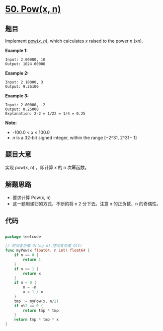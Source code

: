 # [50. Pow(x, n)](https://leetcode.com/problems/powx-n/)


## 题目

Implement [pow(*x*, *n*)](http://www.cplusplus.com/reference/valarray/pow/), which calculates *x* raised to the power *n* (xn).

**Example 1:**


    Input: 2.00000, 10
    Output: 1024.00000


**Example 2:**


    Input: 2.10000, 3
    Output: 9.26100


**Example 3:**


    Input: 2.00000, -2
    Output: 0.25000
    Explanation: 2-2 = 1/22 = 1/4 = 0.25


**Note:**

- -100.0 < *x* < 100.0
- *n* is a 32-bit signed integer, within the range [−2^31, 2^31− 1]

## 题目大意

实现 pow(x, n) ，即计算 x 的 n 次幂函数。

## 解题思路

- 要求计算 Pow(x, n)
- 这一题用递归的方式，不断的将 n 2 分下去。注意 n 的正负数，n 的奇偶性。

## 代码

```go

package leetcode

// 时间复杂度 O(log n),空间复杂度 O(1)
func myPow(x float64, n int) float64 {
	if n == 0 {
		return 1
	}
	if n == 1 {
		return x
	}
	if n < 0 {
		n = -n
		x = 1 / x
	}
	tmp := myPow(x, n/2)
	if n%2 == 0 {
		return tmp * tmp
	}
	return tmp * tmp * x
}

```
